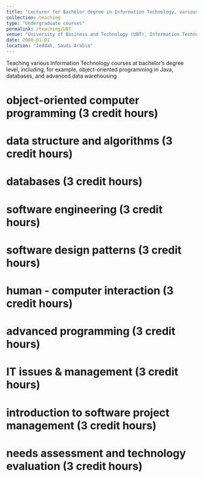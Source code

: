 ```yaml
---
title: "Lecturer for Bachelor degree in Information Technology, various courses"
collection: teaching
type: "Undergraduate courses"
permalink: /teaching/UBT
venue: "University of Business and Technology (UBT), Information Technology"
date: 2008-01-01
location: "Jeddah, Saudi Arabia"
---
```


Teaching various Information Technology courses at bachelor’s degree level, including, for example, object-oriented programming in Java, databases, and advanced data warehousing

object-oriented computer programming (3 credit hours)
======

data structure and algorithms (3 credit hours)
======

databases (3 credit hours)
======

software engineering (3 credit hours)
======

software design patterns (3 credit hours)
======

human - computer interaction (3 credit hours)
======

advanced programming (3 credit hours)
======

IT issues & management (3 credit hours)
======

introduction to software project management (3 credit hours)
======

needs assessment and technology evaluation (3 credit hours)
======

